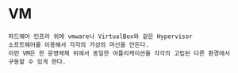 # VM

    하드웨어 인프라 위에 vmware나 VirtualBox와 같은 Hypervisor 
    소프트웨어를 이용해서 각각의 가상의 머신을 만든다. 
    이런 VM은 한 운영체제 위에서 동일한 어플리케이션을 각각의 고립된 다른 환경에서 
    구동할 수 있게 한다.